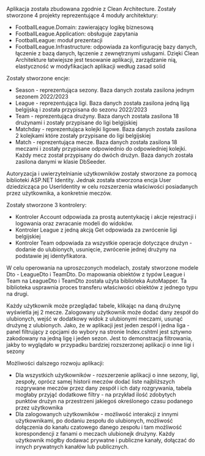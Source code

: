Aplikacja została zbudowana zgodnie z Clean Architecture. Zostały stworzone 4 projekty reprezentujące 4 moduły architektury:
- FootballLeague.Domain: zawierający logikę biznesową
- FootballLeague.Application: obsługuje zapytania 
- FootballLeague: moduł prezentacji 
- FootballLeague.Infrastructure: odpowiada za konfigurację bazy danych, łączenie z bazą danych, łączenie z zewnętrznymi usługami.
Dzięki Clean Architekture łatwiejsze jest tesowanie aplikacji, zarządzanie nią, elastyczność w modyfikacjach aplikacji według zasad solid


Zostały stworzone encje:
- Season - reprezentująca sezony. Baza danych została zasilona jednym sezonem 2022/2023
- League - reprezentująca ligi. Baza danych została zasilona jedną ligą belgijską i została przypisana do sezonu 2022/2023
- Team - reprezentująca drużyny. Baza danych została zasilona 18 drużynami i zostały przypisane do ligi belgijskiej
- Matchday - reprezentująca kolejki ligowe. Baza danych została zasilona 2 kolejkami które zostały przypisane do ligi belgijskiej
- Match - reprezentująca mecze. Baza danych została zasilona 18 meczami i zostały przypisane odpowiednio do odpowiedniej kolejki. Każdy mecz został przypisany do dwóch drużyn.
Baza danych została zasilona danymi w klasie DbSeeder.


Autoryzacja i uwierzytelnianie użytkowników zostały stworzone za pomocą biblioteki ASP.NET Identity. Jednak została stworzona encja User dziedzicząca po UserIdentity w celu rozszerzenia właściwości posiadanych przez użytkownika, a konkretnie meczów.


Zostały stworzone 3 kontrolery:
- Kontroler Account odpowiada za prostą autentykację i akcje rejestracji i logowania oraz zwracanie modeli do widoków.
- Kontroler League z jedną akcją Get odpowiada za zwrócenie ligi belgijskiej
- Kontroler Team odpowiada za wszystkie operacje dotyczące drużyn - dodanie do ulubionych, usunięcie, zwrócenie jednej drużyny na podstawie jej identyfikatora.


W celu operowania na uproszczonych modelach, zostały stworzone modele Dto - LeagueDto i TeamDto.
Do mapowania obiektów z typów League i Team na LeagueDto i TeamDto została użyta biblioteka AutoMapper.
Ta biblioteka usprawnia proces transferu właściwości obiektów z jednego typu na drugi.

Każdy użytkownik może przeglądać tabele, klikając na daną drużynę wyświetla jej 2 mecze.
Zalogowany użytkownik może dodać dany zespół do ulubionych, wejść w dodatkowy widok z ulubionymi meczami, usunąć drużynę z ulubionych.
Jako, że w aplikacji jest jeden zespół i jedna liga - panel filtrujący z opcjami do wybory na stronie Index.cshtml jest sztywno zakodowany na jedną ligę i jeden sezon. Jest to demonstracja filtrowania, jakby to wyglądało w przypadku bardziej rozszerzonej aplikacji o inne ligi i sezony


Możliwości dalszego rozwoju aplikacji:
- Dla wszystkich użytkowników - rozszerzenie aplikacji o inne sezony, ligi, zespoły, oprócz samej historii meczów dodać liste najbliższych rozgrywane meczów przez dany zespół i ich daty rozgrywania, tabela mogłaby przyjąć dodatkowe filtry - na przykład ilość zdobytych punktów drużyn na przestrzeni jakiegoś określonego czasu podanego przez użytkownika
- Dla zalogowanych użytkowników - możliwość interakcji z innymi użytkownikami, po dodaniu zespołu do ulubionych, możliwość dołączenia do kanału czatowego danego zespołu i tam możliwość korespondencji z fanami o meczach ulubionejk drużyny. Każdy użytkownik mógłby dodawać prywatne i publiczne kanały, dołączać do innych prywatnych kanałów lub publicznych.

